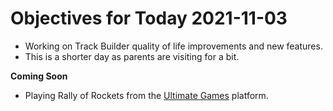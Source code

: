 # Objectives for Today 2021-11-03

- Working on Track Builder quality of life improvements and new features.
- This is a shorter day as parents are visiting for a bit.

**Coming Soon**

- Playing Rally of Rockets from the [Ultimate Games](https://ultimate.games/) platform.
